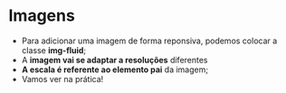 # Imagens
- Para adicionar uma imagem de forma reponsiva, podemos colocar a classe **img-fluid**;
- A **imagem vai se adaptar a resoluções** diferentes
- **A escala é referente ao elemento pai** da imagem;
- Vamos ver na prática!